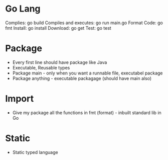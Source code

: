 # Go Lang

Complies: go build
Compiles and executes: go run main.go
Format Code: go fmt
Install: go install
Download: go get
Test: go test

# Package

* Every first line should have package like Java
* Executable, Reusable types
* Package main - only when you want a runnable file, executabel package
* Package anything - executable packagage (should have main also)

# Import
* Give my package all the functions in fmt (format) - inbuilt standard lib in Go
  
# Static
* Static typed language